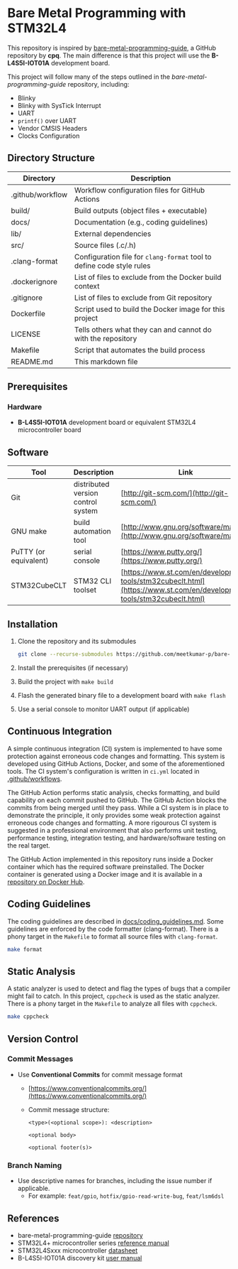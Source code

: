 # Bare Metal Programming with STM32L4

This repository is inspired by [bare-metal-programming-guide](https://github.com/cpq/bare-metal-programming-guide), a GitHub repository by **cpq**. The main difference is that this project will use the **B-L4S5I-IOT01A** development board.

This project will follow many of the steps outlined in the *bare-metal-programming-guide* repository, including:

- Blinky
- Blinky with SysTick Interrupt
- UART
- `printf()` over UART
- Vendor CMSIS Headers
- Clocks Configuration

## Directory Structure

| Directory        | Description                                                           |
|------------------|-----------------------------------------------------------------------|
| .github/workflow | Workflow configuration files for GitHub Actions                       |
| build/           | Build outputs (object files + executable)                             |
| docs/            | Documentation (e.g., coding guidelines)                               |
| lib/             | External dependencies                                                 |
| src/             | Source files (.c/.h)                                                  |
| .clang-format    | Configuration file for `clang-format` tool to define code style rules |
| .dockerignore    | List of files to exclude from the Docker build context                |
| .gitignore       | List of files to exclude from Git repository                          |
| Dockerfile       | Script used to build the Docker image for this project                |
| LICENSE          | Tells others what they can and cannot do with the repository          |
| Makefile         | Script that automates the build process                               |
| README.md        | This markdown file                                                    |

## Prerequisites

### Hardware

- **B-L4S5I-IOT01A** development board or equivalent STM32L4 microcontroller board

## Software

| Tool                  | Description                        | Link                                                                                                                   |
|-----------------------|------------------------------------|------------------------------------------------------------------------------------------------------------------------|
| Git                   | distributed version control system | [http://git-scm.com/](http://git-scm.com/)                                                                             |
| GNU make              | build automation tool              | [http://www.gnu.org/software/make/](http://www.gnu.org/software/make/)                                                 |
| PuTTY (or equivalent) | serial console                     | [https://www.putty.org/](https://www.putty.org/)                                                                       |
| STM32CubeCLT          | STM32 CLI toolset                  | [https://www.st.com/en/development-tools/stm32cubeclt.html](https://www.st.com/en/development-tools/stm32cubeclt.html) |

## Installation

1. Clone the repository and its submodules

    ```bash
    git clone --recurse-submodules https://github.com/meetkumar-p/bare-metal-programming-with-stm32l4.git
    ```

2. Install the prerequisites (if necessary)

3. Build the project with `make build`

4. Flash the generated binary file to a development board with `make flash`

5. Use a serial console to monitor UART output (if applicable)

## Continuous Integration

A simple continuous integration (CI) system is implemented to have some protection against erroneous code changes and formatting. This system is developed using GitHub Actions, Docker, and some of the aforementioned tools. The CI system's configuration is written in `ci.yml` located in [.github/workflows](.github/workflows).

The GitHub Action performs static analysis, checks formatting, and build capability on each commit pushed to GitHub. The GitHub Action blocks the commits from being merged until they pass. While a CI system is in place to demonstrate the principle, it only provides some weak protection against erroneous code changes and formatting. A more rigourous CI system is suggested in a professional environment that also performs unit testing, performance testing, integration testing, and hardware/software testing on the real target.

The GitHub Action implemented in this repository runs inside a Docker container which has the required software preinstalled. The Docker container is generated using a Docker image and it is available in a [repository on Docker Hub](https://hub.docker.com/repository/docker/meetkumarp/stm32cubeclt-1.18.0).

## Coding Guidelines

The coding guidelines are described in [docs/coding_guidelines.md](docs/coding_guidelines.md). Some guidelines are enforced by the code formatter (clang-format). There is a phony target in the `Makefile` to format all source files with `clang-format`.

```bash
make format
```

## Static Analysis

A static analyzer is used to detect and flag the types of bugs that a compiler might fail to catch. In this project, `cppcheck` is used as the static analyzer. There is a phony target in the `Makefile` to analyze all files with `cppcheck`.

```bash
make cppcheck
```

## Version Control

### Commit Messages

- Use **Conventional Commits** for commit message format
  - [https://www.conventionalcommits.org/](https://www.conventionalcommits.org/)
  - Commit message structure:

    ```text
    <type>(<optional scope>): <description>

    <optional body>

    <optional footer(s)>
    ```

### Branch Naming

- Use descriptive names for branches, including the issue number if applicable.
  - For example: `feat/gpio`, `hotfix/gpio-read-write-bug`, `feat/lsm6dsl`

## References

- bare-metal-programming-guide [repository](https://github.com/cpq/bare-metal-programming-guide)
- STM32L4+ microcontroller series [reference manual](https://www.st.com/resource/en/reference_manual/rm0432-stm32l4-series-advanced-armbased-32bit-mcus-stmicroelectronics.pdf)
- STM32L4Sxxx microcontroller [datasheet](https://www.st.com/resource/en/datasheet/stm32l4s5vi.pdf)
- B-L4S5I-IOT01A discovery kit [user manual](https://www.st.com/resource/en/user_manual/um2708-discovery-kit-for-iot-node-multichannel-communication-with-stm32l4-series-stmicroelectronics.pdf)
